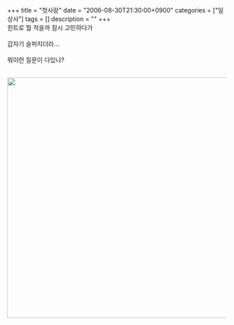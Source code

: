 +++
title = "첫사랑"
date = "2006-08-30T21:30:00+0900"
categories = ["일상사"]
tags = []
description = ""
+++
<span class="copyright_entry" style="display:block;" title="첫사랑@@**@@http://shed.egloos.com/1402861"></span>힌트로 뭘 적을까 잠시 고민하다가 
<br>
<br>갑자기 슬퍼지더라...
<br>
<br>뭐이런 질문이 다있나?
<br>
<br>
<div style="text-align:center">
 <img class="image_mid" border="0" onmouseover="this.style.cursor='pointer'" alt="" src="/attachment/1402861_1.png" width="600" height="552.272727273" onclick="Control.Modal.openDialog(this, event, 'http://pds1.egloos.com/pds/1/200608/30/82/a0003782_2134568.png', 792, 729);">
</div> 
<!--
       <rdf:RDF xmlns:rdf="http://www.w3.org/1999/02/22-rdf-syntax-ns#"
		    xmlns:dc="http://purl.org/dc/elements/1.1/"
		    xmlns:trackback="http://madskills.com/public/xml/rss/module/trackback/">
       <rdf:Description
	        rdf:about="http://shed.egloos.com/1402861"
	        dc:identifier="http://shed.egloos.com/1402861"
	        dc:title="첫사랑"
	        trackback:ping="http://shed.egloos.com/tb/1402861"/>
       </rdf:RDF>
       -->

<ul></ul>